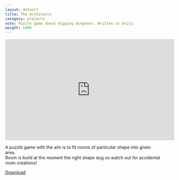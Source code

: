 ```yaml
---
layout: default
title: The Architects
category: projects
note: Puzzle game about digging dungeons. Written in Unity.
weight: 1400
---
```

<iframe width="550" height="330" src="https://www.youtube.com/embed/s_ui5Jt301o" frameborder="0"></iframe>  

A puzzle game with the aim is to fit rooms of particular shape into given area.  
Room is build at the moment the right shape dug so watch out for accidental room creations!  

[Download](https://drive.google.com/open?id=0B6SefhZF1wW5Y010U28tajc1UU0)
